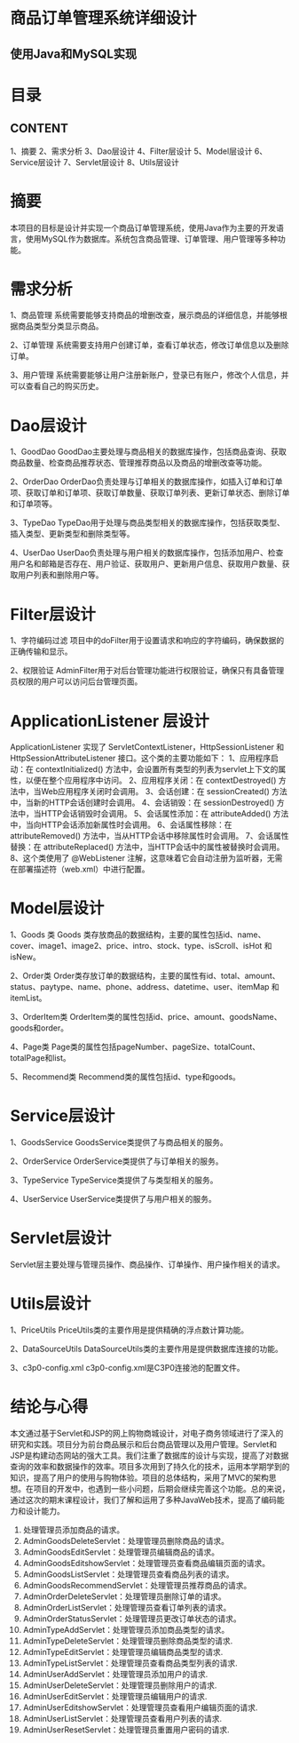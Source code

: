 # 商品订单管理系统详细设计

## 使用Java和MySQL实现

# 目录

## CONTENT

1、摘要
2、需求分析
3、Dao层设计
4、Filter层设计
5、Model层设计
6、Service层设计
7、Servlet层设计
8、Utils层设计

# 摘要

本项目的目标是设计并实现一个商品订单管理系统，使用Java作为主要的开发语言，使用MySQL作为数据库。系统包含商品管理、订单管理、用户管理等多种功能。

# 需求分析

1、商品管理
系统需要能够支持商品的增删改查，展示商品的详细信息，并能够根据商品类型分类显示商品。

2、订单管理
系统需要支持用户创建订单，查看订单状态，修改订单信息以及删除订单。

3、用户管理
系统需要能够让用户注册新账户，登录已有账户，修改个人信息，并可以查看自己的购买历史。

# Dao层设计

1、GoodDao
GoodDao主要处理与商品相关的数据库操作，包括商品查询、获取商品数量、检查商品推荐状态、管理推荐商品以及商品的增删改查等功能。

2、OrderDao
OrderDao负责处理与订单相关的数据库操作，如插入订单和订单项、获取订单和订单项、获取订单数量、获取订单列表、更新订单状态、删除订单和订单项等。

3、TypeDao
TypeDao用于处理与商品类型相关的数据库操作，包括获取类型、插入类型、更新类型和删除类型等。

4、UserDao
UserDao负责处理与用户相关的数据库操作，包括添加用户、检查用户名和邮箱是否存在、用户验证、获取用户、更新用户信息、获取用户数量、获取用户列表和删除用户等。

# Filter层设计

1、字符编码过滤
项目中的doFilter用于设置请求和响应的字符编码，确保数据的正确传输和显示。

2、权限验证
AdminFilter用于对后台管理功能进行权限验证，确保只有具备管理员权限的用户可以访问后台管理页面。

# ApplicationListener 层设计

ApplicationListener 实现了 ServletContextListener，HttpSessionListener 和 HttpSessionAttributeListener 接口。这个类的主要功能如下：
1、应用程序启动：在 contextInitialized() 方法中，会设置所有类型的列表为servlet上下文的属性，以便在整个应用程序中访问。
2、应用程序关闭：在 contextDestroyed() 方法中，当Web应用程序关闭时会调用。
3、会话创建：在 sessionCreated() 方法中，当新的HTTP会话创建时会调用。
4、会话销毁：在 sessionDestroyed() 方法中，当HTTP会话销毁时会调用。
5、会话属性添加：在 attributeAdded() 方法中，当向HTTP会话添加新属性时会调用。
6、会话属性移除：在 attributeRemoved() 方法中，当从HTTP会话中移除属性时会调用。
7、会话属性替换：在 attributeReplaced() 方法中，当HTTP会话中的属性被替换时会调用。
8、这个类使用了 @WebListener 注解，这意味着它会自动注册为监听器，无需在部署描述符（web.xml）中进行配置。

# Model层设计

1、Goods 类
Goods 类存放商品的数据结构，主要的属性包括id、name、cover、image1、image2、price、intro、stock、type、isScroll、isHot 和 isNew。

2、Order类
Order类存放订单的数据结构，主要的属性有id、total、amount、status、paytype、name、phone、address、datetime、user、itemMap 和 itemList。

3、OrderItem类
OrderItem类的属性包括id、price、amount、goodsName、goods和order。

4、Page类
Page类的属性包括pageNumber、pageSize、totalCount、totalPage和list。

5、Recommend类
Recommend类的属性包括id、type和goods。

# Service层设计

1、GoodsService
GoodsService类提供了与商品相关的服务。

2、OrderService
OrderService类提供了与订单相关的服务。

3、TypeService
TypeService类提供了与类型相关的服务。

4、UserService
UserService类提供了与用户相关的服务。

# Servlet层设计

Servlet层主要处理与管理员操作、商品操作、订单操作、用户操作相关的请求。

# Utils层设计

1、PriceUtils
PriceUtils类的主要作用是提供精确的浮点数计算功能。

2、DataSourceUtils
DataSourceUtils类的主要作用是提供数据库连接的功能。

3、c3p0-config.xml
c3p0-config.xml是C3P0连接池的配置文件。

# 结论与心得

本文通过基于Servlet和JSP的网上购物商城设计，对电子商务领域进行了深入的研究和实践。项目分为前台商品展示和后台商品管理以及用户管理。Servlet和JSP是构建动态网站的强大工具。我们注重了数据库的设计与实现，提高了对数据查询的效率和数据操作的效率。项目多次用到了持久化的技术，运用本学期学到的知识，提高了用户的使用与购物体验。项目的总体结构，采用了MVC的架构思想。在项目的开发中，也遇到一些小问题，后期会继续完善这个功能。总的来说，通过这次的期末课程设计，我们了解和运用了多种JavaWeb技术，提高了编码能力和设计能力。

1) 处理管理员添加商品的请求。
2) AdminGoodsDeleteServlet：处理管理员删除商品的请求。
3) AdminGoodsEditServlet：处理管理员编辑商品的请求。
4) AdminGoodsEditshowServlet：处理管理员查看商品编辑页面的请求。
5) AdminGoodsListServlet：处理管理员查看商品列表的请求。
6) AdminGoodsRecommendServlet：处理管理员推荐商品的请求。
7) AdminOrderDeleteServlet：处理管理员删除订单的请求。
8) AdminOrderListServlet：处理管理员查看订单列表的请求。
9) AdminOrderStatusServlet：处理管理员更改订单状态的请求。
10) AdminTypeAddServlet：处理管理员添加商品类型的请求。
11) AdminTypeDeleteServlet：处理管理员删除商品类型的请求.
12) AdminTypeEditServlet：处理管理员编辑商品类型的请求.
13) AdminTypeListServlet：处理管理员查看商品类型列表的请求.
14) AdminUserAddServlet：处理管理员添加用户的请求.
15) AdminUserDeleteServlet：处理管理员删除用户的请求.
16) AdminUserEditServlet：处理管理员编辑用户的请求.
17) AdminUserEditshowServlet：处理管理员查看用户编辑页面的请求.
18) AdminUserListServlet：处理管理员查看用户列表的请求.
19) AdminUserResetServlet：处理管理员重置用户密码的请求.